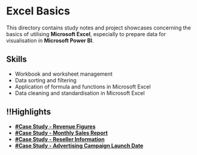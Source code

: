 # Excel Basics

This directory contains study notes and project showcases concerning the basics of utilising **Microsoft Excel**, especially to prepare data for visualisation in **Microsoft Power BI**.

## Skills
- Workbook and worksheet management
- Data sorting and filtering
- Application of formula and functions in Microsoft Excel
- Data cleaning and standardisation in Microsoft Excel

## ‼️Highlights

- **[#Case Study - Revenue Figures](https://github.com/nacht29/microsoft-power-bi-professional-cert/tree/main/excel-basics/formula-functions/Revenue_Figures)**
- **[#Case Study - Monthly Sales Report](https://github.com/nacht29/microsoft-power-bi-professional-cert/tree/main/excel-basics/formula-functions/Monthly_Sales)**
- **[#Case Study - Reseller Information](https://github.com/nacht29/microsoft-power-bi-professional-cert/tree/main/excel-basics/data-standardisation/Reseller_Information)**
- **[#Case Study - Advertising Campaign Launch Date](https://github.com/nacht29/microsoft-power-bi-professional-cert/tree/main/excel-basics/data-standardisation/Ad-Campaign_Launch-Dates)**
